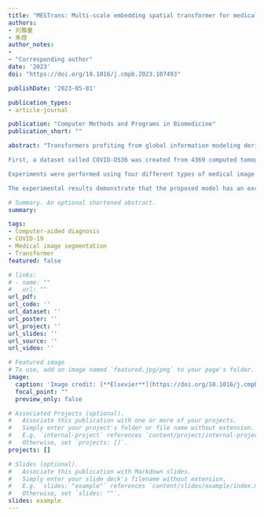 ```yaml
---
title: "MESTrans: Multi-scale embedding spatial transformer for medical image segmentation"
authors:
- 刘雅童
- 朱煜
author_notes:
- 
- "Corresponding author"
date: '2023'
doi: "https://doi.org/10.1016/j.cmpb.2023.107493"

publishDate: '2023-05-01'

publication_types:
- article-journal

publication: "Computer Methods and Programs in Biomedicine"
publication_short: ""

abstract: "Transformers profiting from global information modeling derived from the self-attention mechanism have recently achieved remarkable performance in computer vision. In this study, a novel transformer-based medical image segmentation network called the multi-scale embedding spatial transformer (MESTrans) was proposed for medical image segmentation.

First, a dataset called COVID-DS36 was created from 4369 computed tomography (CT) images of 36 patients from a partner hospital, of which 18 had COVID-19 and 18 did not. Subsequently, a novel medical image segmentation network was proposed, which introduced a self-attention mechanism to improve the inherent limitation of convolutional neural networks (CNNs) and was capable of adaptively extracting discriminative information in both global and local content. Specifically, based on U-Net, a multi-scale embedding block (MEB) and multi-layer spatial attention transformer (SATrans) structure were designed, which can dynamically adjust the receptive field in accordance with the input content. The spatial relationship between multi-level and multi-scale image patches was modeled, and the global context information was captured effectively. To make the network concentrate on the salient feature region, a feature fusion module (FFM) was established, which performed global learning and soft selection between shallow and deep features, adaptively combining the encoder and decoder features. Four datasets comprising CT images, magnetic resonance (MR) images, and H&E-stained slide images were used to assess the performance of the proposed network.

Experiments were performed using four different types of medical image datasets. For the COVID-DS36 dataset, our method achieved a Dice similarity coefficient (DSC) of 81.23%. For the GlaS dataset, 89.95% DSC and 82.39% intersection over union (IoU) were obtained. On the Synapse dataset, the average DSC was 77.48% and the average Hausdorff distance (HD) was 31.69 mm. For the I2CVB dataset, 92.3% DSC and 85.8% IoU were obtained.

The experimental results demonstrate that the proposed model has an excellent generalization ability and outperforms other state-of-the-art methods. It is expected to be a potent tool to assist clinicians in auxiliary diagnosis and to promote the development of medical intelligence technology."

# Summary. An optional shortened abstract.
summary: 

tags:
- Computer-aided diagnosis
- COVID-19
- Medical image segmentation
- Transformer
featured: false

# links:
# - name: ""
#   url: ""
url_pdf: 
url_code: ''
url_dataset: ''
url_poster: ''
url_project: ''
url_slides: ''
url_source: ''
url_video: ''

# Featured image
# To use, add an image named `featured.jpg/png` to your page's folder. 
image:
  caption: 'Image credit: [**Elsevier**](https://doi.org/10.1016/j.cmpb.2023.107493)'
  focal_point: ""
  preview_only: false

# Associated Projects (optional).
#   Associate this publication with one or more of your projects.
#   Simply enter your project's folder or file name without extension.
#   E.g. `internal-project` references `content/project/internal-project/index.md`.
#   Otherwise, set `projects: []`.
projects: []

# Slides (optional).
#   Associate this publication with Markdown slides.
#   Simply enter your slide deck's filename without extension.
#   E.g. `slides: "example"` references `content/slides/example/index.md`.
#   Otherwise, set `slides: ""`.
slides: example
---
```

